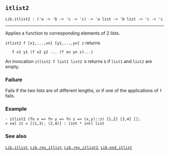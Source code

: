 ## `itlist2`

``` hol4
Lib.itlist2 : ('a -> 'b -> 'c -> 'c) -> 'a list -> 'b list -> 'c -> 'c
```

------------------------------------------------------------------------

Applies a function to corresponding elements of 2 lists.

`itlist2 f [x1,...,xn] [y1,...,yn] z` returns

``` hol4
   f x1 y1 (f x2 y2 ... (f xn yn z)...)
```

An invocation `itlist2 f list1 list2 b` returns `b` if `list1` and
`list2` are empty.

### Failure

Fails if the two lists are of different lengths, or if one of the
applications of `f` fails.

### Example

``` hol4
- itlist2 (fn x => fn y => fn z => (x,y)::z) [1,2] [3,4] [];
> val it = [(1,3), (2,4)] : (int * int) list
```

### See also

[`Lib.itlist`](#Lib.itlist), [`Lib.rev_itlist`](#Lib.rev_itlist),
[`Lib.rev_itlist2`](#Lib.rev_itlist2),
[`Lib.end_itlist`](#Lib.end_itlist)
